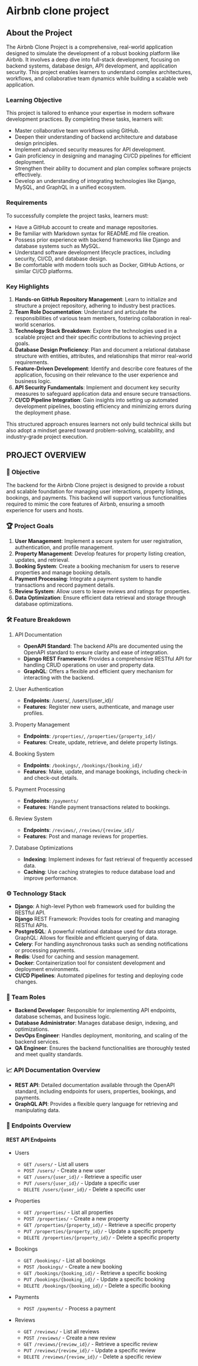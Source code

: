 # Airbnb clone project

## About the Project

The Airbnb Clone Project is a comprehensive, real-world application designed to simulate the development of a robust booking platform like Airbnb. It involves a deep dive into full-stack development, focusing on backend systems, database design, API development, and application security. This project enables learners to understand complex architectures, workflows, and collaborative team dynamics while building a scalable web application.

### Learning Objective

This project is tailored to enhance your expertise in modern software development practices. By completing these tasks, learners will:

- Master collaborative team workflows using GitHub.
- Deepen their understanding of backend architecture and database design principles.
- Implement advanced security measures for API development.
- Gain proficiency in designing and managing CI/CD pipelines for efficient deployment.
- Strengthen their ability to document and plan complex software projects effectively.
- Develop an understanding of integrating technologies like Django, MySQL, and GraphQL in a unified ecosystem.

### Requirements

To successfully complete the project tasks, learners must:

- Have a GitHub account to create and manage repositories.
- Be familiar with Markdown syntax for README.md file creation.
- Possess prior experience with backend frameworks like Django and database systems such as MySQL.
- Understand software development lifecycle practices, including security, CI/CD, and database design.
- Be comfortable with modern tools such as Docker, GitHub Actions, or similar CI/CD platforms.

### Key Highlights

1. **Hands-on GitHub Repository Management**: Learn to initialize and structure a project repository, adhering to industry best practices.
2. **Team Role Documentation**: Understand and articulate the responsibilities of various team members, fostering collaboration in real-world scenarios.
3. **Technology Stack Breakdown**: Explore the technologies used in a scalable project and their specific contributions to achieving project goals.
4. **Database Design Proficiency**: Plan and document a relational database structure with entities, attributes, and relationships that mirror real-world requirements.
5. **Feature-Driven Development**: Identify and describe core features of the application, focusing on their relevance to the user experience and business logic.
6. **API Security Fundamentals**: Implement and document key security measures to safeguard application data and ensure secure transactions.
7. **CI/CD Pipeline Integration**: Gain insights into setting up automated development pipelines, boosting efficiency and minimizing errors during the deployment phase.

This structured approach ensures learners not only build technical skills but also adopt a mindset geared toward problem-solving, scalability, and industry-grade project execution.

## PROJECT OVERVIEW

### 🚀 Objective

The backend for the Airbnb Clone project is designed to provide a robust and scalable foundation for managing user interactions, property listings, bookings, and payments. This backend will support various functionalities required to mimic the core features of Airbnb, ensuring a smooth experience for users and hosts.

### 🏆 Project Goals

1. **User Management**: Implement a secure system for user registration, authentication, and profile management.
2. **Property Management**: Develop features for property listing creation, updates, and retrieval.
3. **Booking System**: Create a booking mechanism for users to reserve properties and manage booking details.
4. **Payment Processing**: Integrate a payment system to handle transactions and record payment details.
5. **Review System**: Allow users to leave reviews and ratings for properties.
6. **Data Optimization**: Ensure efficient data retrieval and storage through database optimizations.

### 🛠️ Feature Breakdown

1. API Documentation

   - **OpenAPI Standard**: The backend APIs are documented using the OpenAPI standard to ensure clarity and ease of integration.
   - **Django REST Framework**: Provides a comprehensive RESTful API for handling CRUD operations on user and property data.
   - **GraphQL**: Offers a flexible and efficient query mechanism for interacting with the backend.

2. User Authentication

   - **Endpoints**: /users/, /users/{user_id}/
   - **Features**: Register new users, authenticate, and manage user profiles.

3. Property Management

   - **Endpoints**: `/properties/`, `/properties/{property_id}/`
   - **Features**: Create, update, retrieve, and delete property listings.

4. Booking System

   - **Endpoints**: `/bookings/`, `/bookings/{booking_id}/`
   - **Features**: Make, update, and manage bookings, including check-in and check-out details.

5. Payment Processing

   - **Endpoints**: `/payments/`
   - **Features**: Handle payment transactions related to bookings.

6. Review System

   - **Endpoints**: `/reviews/`, `/reviews/{review_id}/`
   - **Features**: Post and manage reviews for properties.

7. Database Optimizations

   - **Indexing**: Implement indexes for fast retrieval of frequently accessed data.
   - **Caching**: Use caching strategies to reduce database load and improve performance.

### ⚙️ Technology Stack

- **Django**: A high-level Python web framework used for building the RESTful API.
- **Django** REST Framework: Provides tools for creating and managing RESTful APIs.
- **PostgreSQL**: A powerful relational database used for data storage.
  GraphQL: Allows for flexible and efficient querying of data.
- **Celery**: For handling asynchronous tasks such as sending notifications or processing payments.
- **Redis**: Used for caching and session management.
- **Docker**: Containerization tool for consistent development and deployment environments.
- **CI/CD Pipelines**: Automated pipelines for testing and deploying code changes.

### 👥 Team Roles

- **Backend Developer**: Responsible for implementing API endpoints, database schemas, and business logic.
- **Database Administrator**: Manages database design, indexing, and optimizations.
- **DevOps Engineer**: Handles deployment, monitoring, and scaling of the backend services.
- **QA Engineer**: Ensures the backend functionalities are thoroughly tested and meet quality standards.

### 📈 API Documentation Overview

- **REST API**: Detailed documentation available through the OpenAPI standard, including endpoints for users, properties, bookings, and payments.
- **GraphQL API**: Provides a flexible query language for retrieving and manipulating data.

### 📌 Endpoints Overview

#### REST API Endpoints

- Users

  - `GET /users/` - List all users
  - `POST /users/` - Create a new user
  - `GET /users/{user_id}/` - Retrieve a specific user
  - `PUT /users/{user_id}/` - Update a specific user
  - `DELETE /users/{user_id}/` - Delete a specific user

- Properties

  - `GET /properties/` - List all properties
  - `POST /properties/` - Create a new property
  - `GET /properties/{property_id}/` - Retrieve a specific property
  - `PUT /properties/{property_id}/` - Update a specific property
  - `DELETE /properties/{property_id}/` - Delete a specific property

- Bookings

  - `GET /bookings/` - List all bookings
  - `POST /bookings/` - Create a new booking
  - `GET /bookings/{booking_id}/` - Retrieve a specific booking
  - `PUT /bookings/{booking_id}/` - Update a specific booking
  - `DELETE /bookings/{booking_id}/` - Delete a specific booking

- Payments

  - `POST /payments/` - Process a payment

- Reviews
  - `GET /reviews/` - List all reviews
  - `POST /reviews/` - Create a new review
  - `GET /reviews/{review_id}/` - Retrieve a specific review
  - `PUT /reviews/{review_id}/` - Update a specific review
  - `DELETE /reviews/{review_id}/` - Delete a specific review
